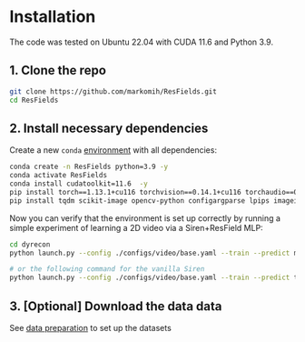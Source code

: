# Installation

The code was tested on Ubuntu 22.04 with CUDA 11.6 and Python 3.9.

## 1. Clone the repo

```bash
git clone https://github.com/markomih/ResFields.git
cd ResFields
```

## 2. Install necessary dependencies

Create a new `conda` [environment](https://www.anaconda.com/) with all dependencies: 
```bash
conda create -n ResFields python=3.9 -y
conda activate ResFields
conda install cudatoolkit=11.6  -y
pip install torch==1.13.1+cu116 torchvision==0.14.1+cu116 torchaudio==0.13.1 --extra-index-url https://download.pytorch.org/whl/cu116
pip install tqdm scikit-image opencv-python configargparse lpips imageio-ffmpeg lpips tensorboard numpy==1.22.4 sk-video trimesh wandb omegaconf pysdf pymcubes matplotlib pytorch-lightning==1.6.5 gdown
```

Now you can verify that the environment is set up correctly by running a simple experiment of learning a 2D video via a Siren+ResField MLP: 
```bash
cd dyrecon
python launch.py --config ./configs/video/base.yaml --train --predict model.resfield_layers=[1,2,3] model.composition_rank=10 tag=ResFields

# or the following command for the vanilla Siren
python launch.py --config ./configs/video/base.yaml --train --predict tag=vanilla
```

## 3. [Optional] Download the data data
See [data preparation](https://github.com/markomih/ResFields/blob/master/docs/data.md) to set up the datasets

